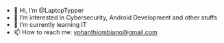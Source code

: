 - 👋 Hi, I’m @LaptopTypper
- 👀 I’m interested in Cybersecurity, Android Development and other stuffs
- 🌱 I’m currently learning IT 
- 📫 How to reach me: yohanthiombiano@gmail.com

<!---
LaptopTypper/LaptopTypper is a ✨ special ✨ repository because its `README.md` (this file) appears on your GitHub profile.
You can click the Preview link to take a look at your changes.
--->
